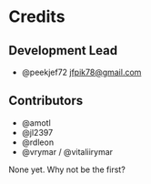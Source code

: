 # Credits

## Development Lead

* @peekjef72 <jfpik78@gmail.com>

## Contributors

* @amotl
* @jl2397
* @rdleon
* @vrymar / @vitaliirymar

None yet. Why not be the first?
